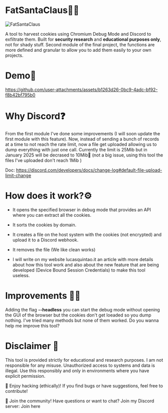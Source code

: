 # FatSantaClaus🎅🏼

![FatSantaClaus](https://github.com/user-attachments/assets/48dc9756-23a7-421c-94c2-35ff80e87ad7)


A tool to harvest cookies using Chromium Debug Mode and Discord to exfiltrate them. Built for **security research** and **educational purposes only**, not for shady stuff.
Second module of the final project, the functions are more defined and granular to allow you to add them easily to your own projects.

# Demo👀



https://github.com/user-attachments/assets/b1263d26-0bc9-4adc-bf92-f8b42bf795b0

# Why Discord❓

From the first module I've done some improvements (I will soon update the first module with this feature).
Now, instead of sending a bunch of records at a time to not reach the rate limit, now a file get uploaded allowing us to dump everything with just one call.
Currently the limit is 25Mib but in January 2025 will be decrased to 10Mib🥹 (not a big issue, using this tool the files I've uploaded don't reach 1Mib )

Doc: https://discord.com/developers/docs/change-log#default-file-upload-limit-change

# How does it work?⚙️

- It opens the specified browser in debug mode that provides an API where you can extract all the cookies.

- It sorts the cookies by domain.

- It creates a file on the host system with the cookies (not encrypted) and upload it to a Discord webhook.

- It removes the file (We like clean works)

- I will write on my website lucasquintao.it an article with more details about how this tool work and also about the new feature that are being developed (Device Bound Session Credentials) to make this tool useless.

# Improvements 🙏🏼
Adding the flag **--headless** you can start the debug mode without opening the GUI of the browser but the cookies don't get loeaded so you dump nothing.
I've tried many methods but none of them worked. Do you wanna help me improve this tool?


# Disclaimer 🚨
This tool is provided strictly for educational and research purposes. I am not responsible for any misuse. Unauthorized access to systems and data is illegal. Use this responsibly and only in environments where you have explicit permission.

👾 Enjoy hacking (ethically)! If you find bugs or have suggestions, feel free to contribute!

💬 Join the community! Have questions or want to chat? Join my Discord server: Join here
